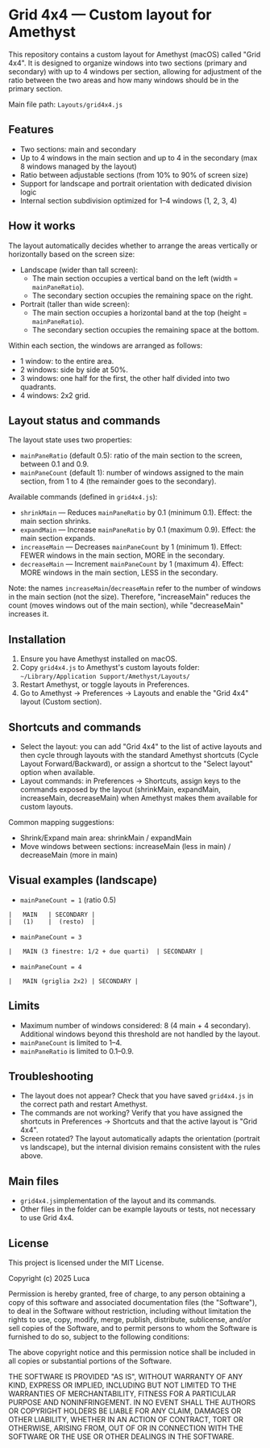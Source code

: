 # Grid 4x4 — Custom layout for Amethyst

This repository contains a custom layout for Amethyst (macOS) called "Grid 4x4". It is designed to organize windows into
two sections (primary and secondary) with up to 4 windows per section, allowing for adjustment of the ratio between the
two areas and how many windows should be in the primary section.

Main file path: `Layouts/grid4x4.js`

## Features

- Two sections: main and secondary
- Up to 4 windows in the main section and up to 4 in the secondary (max 8 windows managed by the layout)
- Ratio between adjustable sections (from 10% to 90% of screen size)
- Support for landscape and portrait orientation with dedicated division logic
- Internal section subdivision optimized for 1–4 windows (1, 2, 3, 4)

## How it works

The layout automatically decides whether to arrange the areas vertically or horizontally based on the screen size:

- Landscape (wider than tall screen):
    - The main section occupies a vertical band on the left (width = `mainPaneRatio`).
    - The secondary section occupies the remaining space on the right.
- Portrait (taller than wide screen):
    - The main section occupies a horizontal band at the top (height = `mainPaneRatio`).
    - The secondary section occupies the remaining space at the bottom.

Within each section, the windows are arranged as follows:

- 1 window: to the entire area.
- 2 windows: side by side at 50%.
- 3 windows: one half for the first, the other half divided into two quadrants.
- 4 windows: 2x2 grid.

## Layout status and commands

The layout state uses two properties:

- `mainPaneRatio` (default 0.5): ratio of the main section to the screen, between 0.1 and 0.9.
- `mainPaneCount` (default 1): number of windows assigned to the main section, from 1 to 4 (the remainder goes to the
  secondary).

Available commands (defined in `grid4x4.js`):

- `shrinkMain` — Reduces `mainPaneRatio` by 0.1 (minimum 0.1). Effect: the main section shrinks.
- `expandMain` — Increase `mainPaneRatio` by 0.1 (maximum 0.9). Effect: the main section expands.
- `increaseMain` — Decreases `mainPaneCount` by 1 (minimum 1). Effect: FEWER windows in the main section, MORE in the
  secondary.
- `decreaseMain` — Increment `mainPaneCount` by 1 (maximum 4). Effect: MORE windows in the main section, LESS in the
  secondary.

Note: the names `increaseMain`/`decreaseMain` refer to the number of windows in the main section (not the size).
Therefore, "increaseMain" reduces the count (moves windows out of the main section), while "decreaseMain" increases it.

## Installation

1. Ensure you have Amethyst installed on macOS.
2. Copy `grid4x4.js` to Amethyst's custom layouts folder:
   `~/Library/Application Support/Amethyst/Layouts/`
3. Restart Amethyst, or toggle layouts in Preferences.
4. Go to Amethyst → Preferences → Layouts and enable the "Grid 4x4" layout (Custom section).

## Shortcuts and commands

- Select the layout: you can add "Grid 4x4" to the list of active layouts and then cycle through layouts with the
  standard Amethyst shortcuts (Cycle Layout Forward/Backward), or assign a shortcut to the "Select layout" option when
  available.
- Layout commands: in Preferences → Shortcuts, assign keys to the commands exposed by the layout (shrinkMain,
  expandMain, increaseMain, decreaseMain) when Amethyst makes them available for custom layouts.

Common mapping suggestions:

- Shrink/Expand main area: shrinkMain / expandMain
- Move windows between sections: increaseMain (less in main) / decreaseMain (more in main)

## Visual examples (landscape)

- `mainPaneCount = 1` (ratio 0.5)

```
|   MAIN   | SECONDARY |
|   (1)    |  (resto)  |
```

- `mainPaneCount = 3`

```
|   MAIN (3 finestre: 1/2 + due quarti)  | SECONDARY |
```

- `mainPaneCount = 4`

```
|   MAIN (griglia 2x2) | SECONDARY |
```

## Limits

- Maximum number of windows considered: 8 (4 main + 4 secondary). Additional windows beyond this threshold are not
  handled by the layout.
- `mainPaneCount` is limited to 1–4.
- `mainPaneRatio` is limited to 0.1–0.9.

## Troubleshooting

- The layout does not appear? Check that you have saved `grid4x4.js` in the correct path and restart Amethyst.
- The commands are not working? Verify that you have assigned the shortcuts in Preferences → Shortcuts and that the
  active layout is "Grid 4x4".
- Screen rotated? The layout automatically adapts the orientation (portrait vs landscape), but the internal division
  remains consistent with the rules above.

## Main files

- `grid4x4.js`implementation of the layout and its commands.
- Other files in the folder can be example layouts or tests, not necessary to use Grid 4x4.

## License

This project is licensed under the MIT License.

Copyright (c) 2025 Luca

Permission is hereby granted, free of charge, to any person obtaining a copy
of this software and associated documentation files (the "Software"), to deal
in the Software without restriction, including without limitation the rights
to use, copy, modify, merge, publish, distribute, sublicense, and/or sell
copies of the Software, and to permit persons to whom the Software is
furnished to do so, subject to the following conditions:

The above copyright notice and this permission notice shall be included in
all copies or substantial portions of the Software.

THE SOFTWARE IS PROVIDED "AS IS", WITHOUT WARRANTY OF ANY KIND, EXPRESS OR
IMPLIED, INCLUDING BUT NOT LIMITED TO THE WARRANTIES OF MERCHANTABILITY,
FITNESS FOR A PARTICULAR PURPOSE AND NONINFRINGEMENT. IN NO EVENT SHALL THE
AUTHORS OR COPYRIGHT HOLDERS BE LIABLE FOR ANY CLAIM, DAMAGES OR OTHER
LIABILITY, WHETHER IN AN ACTION OF CONTRACT, TORT OR OTHERWISE, ARISING FROM,
OUT OF OR IN CONNECTION WITH THE SOFTWARE OR THE USE OR OTHER DEALINGS IN
THE SOFTWARE.